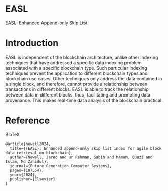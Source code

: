 # EASL
EASL: Enhanced Append-only Skip List

# Introduction
EASL is independent of the blockchain architecture, unlike other indexing techniques that have addressed a specific data indexing problem associated with a specific blockchain type. Such particular indexing techniques prevent the application to different blockchain types and blockchain use cases. Other techniques only address the data contained in a single block, and therefore, cannot provide a relationship between transactions in different blocks. EASL is able to track the relationship between data in different blocks, thus, facilitating and promoting data provenance. This makes real-time data analysis of the blockchain practical.

# Reference
BibTeX
```
@article{newell2024,
  title={{EASL}: Enhanced append-only skip list index for agile block data retrieval on blockchain},
  author={Newell, Jared and ur Rehman, Sabih and Mamun, Quazi and Islam, Md Zahidul},
  journal={Future Generation Computer Systems},
  pages={107554},
  year={2024},
  publisher={Elsevier}
}
```

